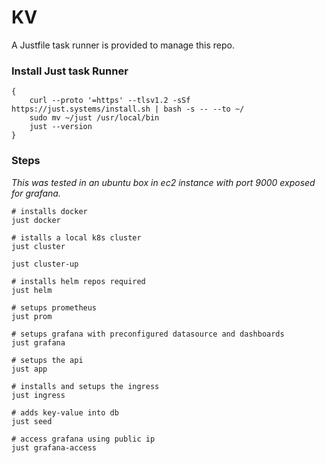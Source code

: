 # KV

A Justfile task runner is provided to manage this repo.

### Install Just task Runner

```
{
    curl --proto '=https' --tlsv1.2 -sSf https://just.systems/install.sh | bash -s -- --to ~/
    sudo mv ~/just /usr/local/bin
    just --version
}
```

### Steps

_This was tested in an ubuntu box in ec2 instance with port 9000 exposed for grafana._

```
# installs docker
just docker
```

```
# istalls a local k8s cluster
just cluster

just cluster-up

# installs helm repos required
just helm

# setups prometheus
just prom

# setups grafana with preconfigured datasource and dashboards
just grafana

# setups the api
just app

# installs and setups the ingress
just ingress

# adds key-value into db
just seed

# access grafana using public ip
just grafana-access
```

